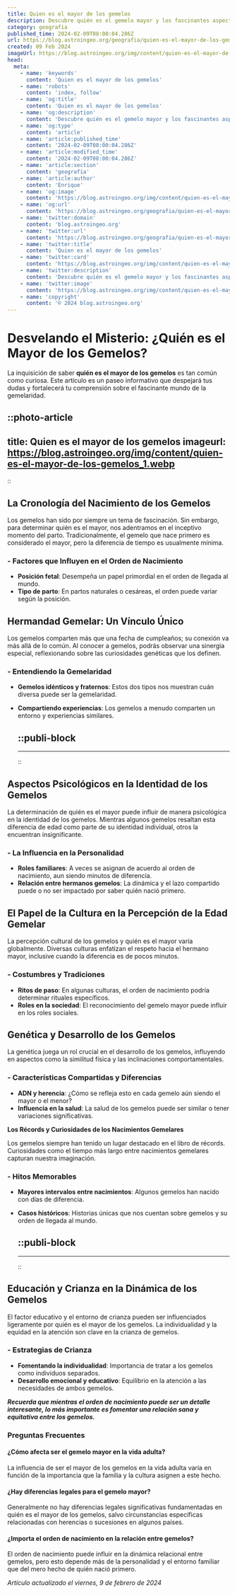 ```yaml
---
title: Quien es el mayor de los gemelos
description: Descubre quién es el gemelo mayor y los fascinantes aspectos de su dinámica fraternal. Respuestas claras y hechos sorprendentes te esperan.
category: geografia
published_time: 2024-02-09T08:00:04.286Z
url: https://blog.astroingeo.org/geografia/quien-es-el-mayor-de-los-gemelos
created: 09 Feb 2024
imageUrl: https://blog.astroingeo.org/img/content/quien-es-el-mayor-de-los-gemelos_1.webp
head:
  meta:
    - name: 'keywords'
      content: 'Quien es el mayor de los gemelos'
    - name: 'robots'
      content: 'index, follow'
    - name: 'og:title'
      content: 'Quien es el mayor de los gemelos'
    - name: 'og:description'
      content: 'Descubre quién es el gemelo mayor y los fascinantes aspectos de su dinámica fraternal. Respuestas claras y hechos sorprendentes te esperan.'
    - name: 'og:type'
      content: 'article'
    - name: 'article:published_time'
      content: '2024-02-09T08:00:04.286Z'
    - name: 'article:modified_time'
      content: '2024-02-09T08:00:04.286Z'
    - name: 'article:section'
      content: 'geografia'
    - name: 'article:author'
      content: 'Enrique'
    - name: 'og:image'
      content: 'https://blog.astroingeo.org/img/content/quien-es-el-mayor-de-los-gemelos_1.webp'
    - name: 'og:url'
      content: 'https://blog.astroingeo.org/geografia/quien-es-el-mayor-de-los-gemelos'
    - name: 'twitter:domain'
      content: 'blog.astroingeo.org'
    - name: 'twitter:url'
      content: 'https://blog.astroingeo.org/geografia/quien-es-el-mayor-de-los-gemelos'
    - name: 'twitter:title'
      content: 'Quien es el mayor de los gemelos'
    - name: 'twitter:card'
      content: 'https://blog.astroingeo.org/img/content/quien-es-el-mayor-de-los-gemelos_1.webp'
    - name: 'twitter:description'
      content: 'Descubre quién es el gemelo mayor y los fascinantes aspectos de su dinámica fraternal. Respuestas claras y hechos sorprendentes te esperan.'
    - name: 'twitter:image'
      content: 'https://blog.astroingeo.org/img/content/quien-es-el-mayor-de-los-gemelos_1.webp'
    - name: 'copyright'
      content: '© 2024 blog.astroingeo.org'
---
```

# Desvelando el Misterio: ¿Quién es el Mayor de los Gemelos?

La inquisición de saber **quién es el mayor de los gemelos** es tan común como curiosa. Este artículo es un paseo informativo que despejará tus dudas y fortalecerá tu comprensión sobre el fascinante mundo de la gemelaridad.


::photo-article
---
title: Quien es el mayor de los gemelos
imageurl: https://blog.astroingeo.org/img/content/quien-es-el-mayor-de-los-gemelos_1.webp
---
::


## La Cronología del Nacimiento de los Gemelos

Los gemelos han sido por siempre un tema de fascinación. Sin embargo, para determinar quién es el mayor, nos adentramos en el inceptivo momento del parto. Tradicionalmente, el gemelo que nace primero es considerado el mayor, pero la diferencia de tiempo es usualmente mínima.

### - Factores que Influyen en el Orden de Nacimiento
- **Posición fetal**: Desempeña un papel primordial en el orden de llegada al mundo.
- **Tipo de parto**: En partos naturales o cesáreas, el orden puede variar según la posición.

## Hermandad Gemelar: Un Vínculo Único

Los gemelos comparten más que una fecha de cumpleaños; su conexión va más allá de lo común. Al conocer a gemelos, podrás observar una sinergia especial, reflexionando sobre las curiosidades genéticas que los definen.

### - Entendiendo la Gemelaridad
- **Gemelos idénticos y fraternos**: Estos dos tipos nos muestran cuán diversa puede ser la gemelaridad.
- **Compartiendo experiencias**: Los gemelos a menudo comparten un entorno y experiencias similares.


  ::publi-block
  ---
  ---
  ::
  
  
## Aspectos Psicológicos en la Identidad de los Gemelos

La determinación de quién es el mayor puede influir de manera psicológica en la identidad de los gemelos. Mientras algunos gemelos resaltan esta diferencia de edad como parte de su identidad individual, otros la encuentran insignificante.

### - La Influencia en la Personalidad
- **Roles familiares**: A veces se asignan de acuerdo al orden de nacimiento, aun siendo minutos de diferencia.
- **Relación entre hermanos gemelos**: La dinámica y el lazo compartido puede o no ser impactado por saber quién nació primero.

## El Papel de la Cultura en la Percepción de la Edad Gemelar

La percepción cultural de los gemelos y quién es el mayor varía globalmente. Diversas culturas enfatizan el respeto hacia el hermano mayor, inclusive cuando la diferencia es de pocos minutos.

### - Costumbres y Tradiciones
- **Ritos de paso**: En algunas culturas, el orden de nacimiento podría determinar rituales específicos.
- **Roles en la sociedad**: El reconocimiento del gemelo mayor puede influir en los roles sociales.

## Genética y Desarrollo de los Gemelos

La genética juega un rol crucial en el desarrollo de los gemelos, influyendo en aspectos como la similitud física y las inclinaciones comportamentales.   

### - Características Compartidas y Diferencias
- **ADN y herencia**: ¿Cómo se refleja esto en cada gemelo aún siendo el mayor o el menor?
- **Influencia en la salud**: La salud de los gemelos puede ser similar o tener variaciones significativas.

**Los Récords y Curiosidades de los Nacimientos Gemelares**

Los gemelos siempre han tenido un lugar destacado en el libro de récords. Curiosidades como el tiempo más largo entre nacimientos gemelares capturan nuestra imaginación.

### - Hitos Memorables
- **Mayores intervalos entre nacimientos**: Algunos gemelos han nacido con días de diferencia.
- **Casos históricos**: Historias únicas que nos cuentan sobre gemelos y su orden de llegada al mundo.


  ::publi-block
  ---
  ---
  ::
  
  
## Educación y Crianza en la Dinámica de los Gemelos

El factor educativo y el entorno de crianza pueden ser influenciados ligeramente por quién es el mayor de los gemelos. La individualidad y la equidad en la atención son clave en la crianza de gemelos.

### - Estrategias de Crianza
- **Fomentando la individualidad**: Importancia de tratar a los gemelos como individuos separados.
- **Desarrollo emocional y educativo**: Equilibrio en la atención a las necesidades de ambos gemelos.

***Recuerda que mientras el orden de nacimiento puede ser un detalle interesante, lo más importante es fomentar una relación sana y equitativa entre los gemelos.***

### Preguntas Frecuentes

#### ¿Cómo afecta ser el gemelo mayor en la vida adulta?
La influencia de ser el mayor de los gemelos en la vida adulta varía en función de la importancia que la familia y la cultura asignen a este hecho.

#### ¿Hay diferencias legales para el gemelo mayor?
Generalmente no hay diferencias legales significativas fundamentadas en quién es el mayor de los gemelos, salvo circunstancias específicas relacionadas con herencias o sucesiones en algunos países.

#### ¿Importa el orden de nacimiento en la relación entre gemelos?
El orden de nacimiento puede influir en la dinámica relacional entre gemelos, pero esto depende más de la personalidad y el entorno familiar que del mero hecho de quién nació primero.

_Artículo actualizado el viernes, 9 de febrero de 2024_